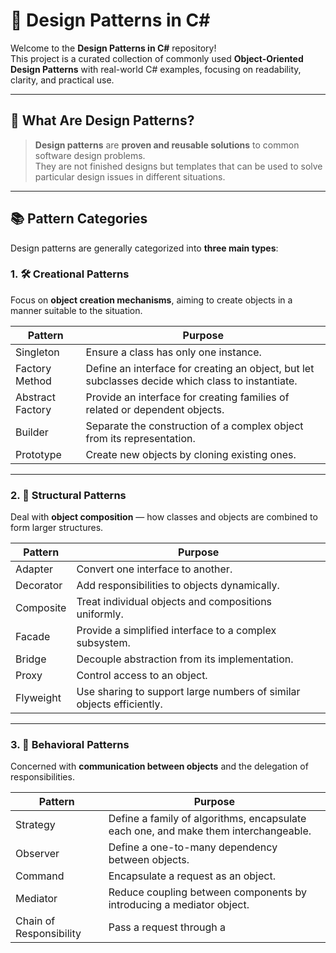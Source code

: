 # 🎯 Design Patterns in C#

Welcome to the **Design Patterns in C#** repository!  
This project is a curated collection of commonly used **Object-Oriented Design Patterns** with real-world C# examples, focusing on readability, clarity, and practical use.

---

## 📌 What Are Design Patterns?

> **Design patterns** are **proven and reusable solutions** to common software design problems.  
They are not finished designs but templates that can be used to solve particular design issues in different situations.

---

## 📚 Pattern Categories

Design patterns are generally categorized into **three main types**:

### 1. 🛠️ Creational Patterns
Focus on **object creation mechanisms**, aiming to create objects in a manner suitable to the situation.

| Pattern            | Purpose |
|--------------------|---------|
| Singleton          | Ensure a class has only one instance. |
| Factory Method     | Define an interface for creating an object, but let subclasses decide which class to instantiate. |
| Abstract Factory   | Provide an interface for creating families of related or dependent objects. |
| Builder            | Separate the construction of a complex object from its representation. |
| Prototype          | Create new objects by cloning existing ones. |

---

### 2. 🧱 Structural Patterns
Deal with **object composition** — how classes and objects are combined to form larger structures.

| Pattern         | Purpose |
|-----------------|---------|
| Adapter         | Convert one interface to another. |
| Decorator       | Add responsibilities to objects dynamically. |
| Composite       | Treat individual objects and compositions uniformly. |
| Facade          | Provide a simplified interface to a complex subsystem. |
| Bridge          | Decouple abstraction from its implementation. |
| Proxy           | Control access to an object. |
| Flyweight       | Use sharing to support large numbers of similar objects efficiently. |

---

### 3. 🤝 Behavioral Patterns
Concerned with **communication between objects** and the delegation of responsibilities.

| Pattern         | Purpose |
|-----------------|---------|
| Strategy        | Define a family of algorithms, encapsulate each one, and make them interchangeable. |
| Observer        | Define a one-to-many dependency between objects. |
| Command         | Encapsulate a request as an object. |
| Mediator        | Reduce coupling between components by introducing a mediator object. |
| Chain of Responsibility | Pass a request through a
